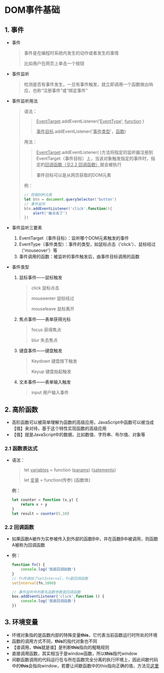 # DOM事件基础

## 1. 事件

- 事件

  > 事件是在编程时系统内发生的动作或者发生的事情
  >
  > 比如用户在网页上单击一个按钮

- 事件监听

  > 检测是否有事件发生，一旦有事件触发，就立即调用一个函数做出响应，也称“注册事件”或“绑定事件”

- 事件监听用法

  > 语法：
  >
  > > <u>EventTarget</u>.addEventListener('<u>EventType</u>', <u>function</u> )
  > >
  > > <u>事件目标</u>.addEventListener('<u>事件类型</u>'，<u>函数</u>)
  >
  > 用法：
  >
  > > <u>EventTarget</u>.addEventListener( )方法将指定的监听器注册到EventTarget（事件目标）上，当该对象触发指定的事件时，指定的<u>回调函数（见2.2 回调函数）</u>就会被执行
  > >
  > > 事件目标可以是从网页获取的DOM元素
  >
  > 例：
  >
  > ```javascript
  > // 获取DOM元素
  > let btn = document.querySelector('button')
  > // 事件监听
  > btn.addEventListener('click',function(){
  >     alert('被点击了')
  > })
  > ```

- 事件监听三要素

  1. EventTarget（事件目标）：监听哪个DOM元素触发的事件
  2. EventType（事件类型）：事件的类型，如鼠标点击（'click'）、鼠标经过（'mouseover'）等
  3. 事件调用的函数：被监听的事件触发后，由事件目标调用的函数

- 事件类型

  1. 鼠标事件——鼠标触发

     > click 鼠标点击
     >
     > mouseenter 鼠标经过
     >
     > mouseleave 鼠标离开

  2. 焦点事件——表单获得光标

     > focus 获得焦点
     >
     > blur 失去焦点

  3. 键盘事件——键盘触发

     > Keydown 键盘按下触发
     >
     > Keyup 键盘抬起触发

  4. 文本事件——表单输入触发

     > input 用户输入事件


## 2. 高阶函数

- 高阶函数可以被简单理解为函数的高级应用，JavaScript中函数可以被当成【值】来对待，基于这个特性实现函数的高级应用
- 【值】就是JavaScript中的数据，比如数值、字符串、布尔值、对象等

### 2.1 函数表达式

- 语法：

  > let <u>variables</u> = function (<u>params</u>) {<u>satements</u>}
  >
  > let <u>变量</u> = function(传参) {函数体}

  例：

  ~~~javascript
  let counter = function (x,y) {
      return x + y
  }
  let result = counter(5,10)
  ~~~

### 2.2 回调函数

- 如果函数A被作为实参被传入到外部的函数B中，并在函数B中被调用，则函数A被称为回调函数

- 例：

  ~~~javascript
  function fn() {
      console.log('我是回调函数')
  }
  // fn传递给了setInterval，fn是回调函数
  setInterval(fn,1000)
  ~~~

  ~~~javascript
  // 事件监听中的匿名函数参数是回调函数
  box.addEventListener('click',function () {
      console.log('我是回调函数')
  })
  ~~~

## 3. 环境变量

- 环境对象指的是函数内部的特殊变量**this**，它代表当前函数运行时所处的环境
- 函数的调用方式不同，**this**的指代对象也不同
- 【谁调用，**this**就是谁】是判断**this**指向的粗略规则
- 直接调用函数，其实相当于是window函数，所以**this**指代window
- 间歇函数调用的代码运行在与所在函数完全分离的执行环境上，因此间歇代码中的**this**会指向window，若要让间歇函数中的this指向正确的值，方法见[这里](https://blog.csdn.net/caseywei/article/details/100039884)